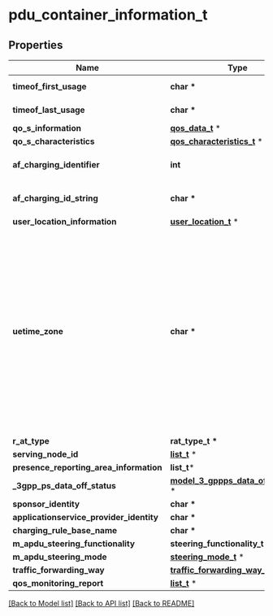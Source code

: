 # pdu_container_information_t

## Properties
Name | Type | Description | Notes
------------ | ------------- | ------------- | -------------
**timeof_first_usage** | **char \*** | string with format &#39;date-time&#39; as defined in OpenAPI. | [optional] 
**timeof_last_usage** | **char \*** | string with format &#39;date-time&#39; as defined in OpenAPI. | [optional] 
**qo_s_information** | [**qos_data_t**](qos_data.md) \* |  | [optional] 
**qo_s_characteristics** | [**qos_characteristics_t**](qos_characteristics.md) \* |  | [optional] 
**af_charging_identifier** | **int** | Integer where the allowed values correspond to the value range of an unsigned 32-bit integer.  | [optional] 
**af_charging_id_string** | **char \*** | Application provided charging identifier allowing correlation of charging information. | [optional] 
**user_location_information** | [**user_location_t**](user_location.md) \* |  | [optional] 
**uetime_zone** | **char \*** | String with format \&quot;time-numoffset\&quot; optionally appended by \&quot;daylightSavingTime\&quot;, where  - \&quot;time-numoffset\&quot; shall represent the time zone adjusted for daylight saving time and be    encoded as time-numoffset as defined in clause 5.6 of IETF RFC 3339;  - \&quot;daylightSavingTime\&quot; shall represent the adjustment that has been made and shall be    encoded as \&quot;+1\&quot; or \&quot;+2\&quot; for a +1 or +2 hours adjustment.   The example is for 8 hours behind UTC, +1 hour adjustment for Daylight Saving Time.  | [optional] 
**r_at_type** | **rat_type_t \*** |  | [optional] 
**serving_node_id** | [**list_t**](serving_network_function_id.md) \* |  | [optional] 
**presence_reporting_area_information** | **list_t*** |  | [optional] 
**_3gpp_ps_data_off_status** | [**model_3_gppps_data_off_status_t**](model_3_gppps_data_off_status.md) \* |  | [optional] 
**sponsor_identity** | **char \*** |  | [optional] 
**applicationservice_provider_identity** | **char \*** |  | [optional] 
**charging_rule_base_name** | **char \*** |  | [optional] 
**m_apdu_steering_functionality** | **steering_functionality_t \*** |  | [optional] 
**m_apdu_steering_mode** | [**steering_mode_t**](steering_mode.md) \* |  | [optional] 
**traffic_forwarding_way** | [**traffic_forwarding_way_t**](traffic_forwarding_way.md) \* |  | [optional] 
**qos_monitoring_report** | [**list_t**](qos_monitoring_report.md) \* |  | [optional] 

[[Back to Model list]](../README.md#documentation-for-models) [[Back to API list]](../README.md#documentation-for-api-endpoints) [[Back to README]](../README.md)


